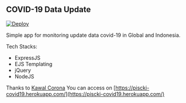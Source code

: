 ## COVID-19 Data Update
[![Deploy](https://www.herokucdn.com/deploy/button.svg)](https://heroku.com/deploy)

Simple app for monitoring update data covid-19 in Global and Indonesia.

Tech Stacks:
- ExpressJS
- EJS Templating
- jQuery
- NodeJS

Thanks to [Kawal Corona](https://kawalcorona.com/)
You can access on [https://piscki-covid19.herokuapp.com/](https://piscki-covid19.herokuapp.com/)